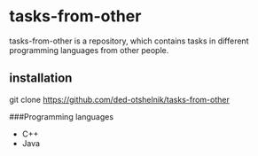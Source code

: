 # tasks-from-other
tasks-from-other is a repository, which contains tasks in different programming languages from other people.

## installation 
git clone https://github.com/ded-otshelnik/tasks-from-other

###Programming languages
* C++
* Java
